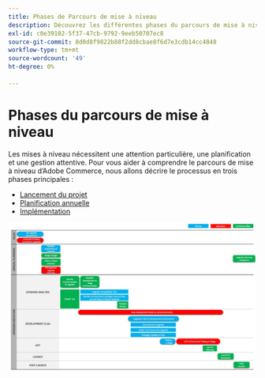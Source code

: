 ```yaml
---
title: Phases de Parcours de mise à niveau
description: Découvrez les différentes phases du parcours de mise à niveau pour les projets Adobe Commerce.
exl-id: c0e39102-5f37-47cb-9792-9eeb50707ec8
source-git-commit: 8d0d8f9822b88f2dd8cbae8f6d7e3cdb14cc4848
workflow-type: tm+mt
source-wordcount: '49'
ht-degree: 0%

---
```


# Phases du parcours de mise à niveau

Les mises à niveau nécessitent une attention particulière, une planification et une gestion attentive. Pour vous aider à comprendre le parcours de mise à niveau d’Adobe Commerce, nous allons décrire le processus en trois phases principales :

- [Lancement du projet](project-launch.md)
- [Planification annuelle](annual-planning.md)
- [Implémentation](implementation.md)

![](../../assets/upgrade-guide/upgrade-journey-phases.svg)
